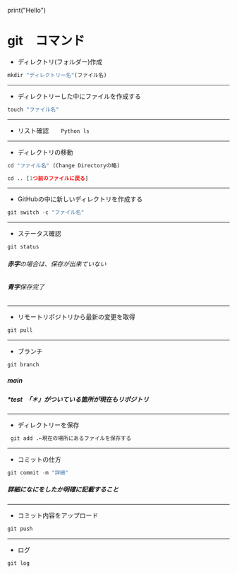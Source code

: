 print("Hello")

# git　コマンド

- ディレクトリ(フォルダー)作成

```　Python
mkdir "ディレクトリー名"(ファイル名)
```
---

- ディレクトリーした中にファイルを作成する
```　Python
touch "ファイル名"
```
---

- リスト確認
​```　　Python
ls
​```
---

- ディレクトリの移動

```　　Python
cd "ファイル名" (Change Directoryの略)

cd .. [1つ前のファイルに戻る]
```
---

- GitHubの中に新しいディレクトリを作成する

```　Python
git switch -c "ファイル名"
```
---

- ステータス確認
```　Python
git status
```
###### **赤字**の場合は、保存が出来ていない
###### **青字**保存完了

---

- リモートリポジトリから最新の変更を取得

```　Python
git pull
```
---

- ブランチ
```　Python
git branch
```
##### main
##### *test　「＊」がついている箇所が現在もリポジトリ
---
- ディレクトリーを保存
```　Python
 git add .←現在の場所にあるファイルを保存する
 ```
---
- コミットの仕方
``` Python
git commit -m "詳細"
```
##### 詳細になにをしたか明確に記載すること
---

- コミット内容をアップロード
``` Python
git push 
```
---

- ログ
``` Python
git log
```

